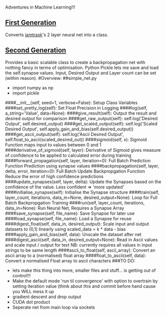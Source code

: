 Adventures in Machine Learning!!!
## [First Generation](https://github.com/jamesrobertcarthew/machine-learning-experiments/tree/first-generation)
Converts [iamtrask](http://iamtrask.github.io/)'s 2 layer neural net into a class.
## [Second Generation](https://github.com/jamesrobertcarthew/machine-learning-experiments/tree/second-generation)
Provides a basic scalable class to create a backpropagation net with nothing fancy in terms of optimisation. Python Pickle lets me save and load the self.synapse values. Input, Desired Output and Layer count can be set (within reason).
#Overview:
##simple_net.py
* import numpy as np
* import pickle

####\_\_init\_\_(self, seed=1, verbose=False):
Setup Class Variables
####set\_pretty\_log(self):
Set Float Precision in Logging
####log(self, a\_string='Value', data=None):
####give\_result(self):
Output the result and desired output for comparison
####get\_raw\_output(self):
self.log('Desired Output', self.desired\_output)
####get\_scaled\_output(self):
self.log('Scaled Desired Output', self.apply\_gain\_and\_bias(self.desired\_output))
####get\_ascii\_output(self):
self.log('Ascii Desired Output', self.float\_to\_ascii(scaled\_desired\_out))
####sigmoid(self, x):
Sigmoid Function maps input to values between 0 and 1
####derivative\_of\_sigmoid(self, layer):
Derivative of Sigmoid gives measure of confidence to be applied to calculated error during training
####forward\_propagation(self, layer, iteration=0):
Full Batch Prediction Function
Prediction using synapse values
####backpropagation(self, layer, delta, error, iteration=0):
Full Batch Update Backpropgation Function
Reduce the error of high confidence predictions
####update\_synapses(self, layer, delta):
Update the Synapses based on the confidence of the value. Less confident => 'more updated'
####initialise\_synapse(self):
Initialise the Synapse structure
####train(self, layer\_count, iterations, data\_in=None, desired\_output=None):
Loop for Full Batch Backpropgation Training
####run(self, layer\_count, iterations, data\_in=None):
Run Neural Net, Requires a Synapse Array
####save\_synapse(self, file\_name):
Save Synapse for later use
####load\_synapse(self, file\_name):
Load a Synapse for reuse
####digest\_float(self, data\_in, desired\_output):
Scale input and output datasets to (0,1) linearly using scaled\_data = k * data - bias
####apply\_gain\_and\_bias(self, data):
Unscale the dataset after net
####digest\_ascii(self, data\_in, desired\_output=None):
Read in Ascii values and scale input / output for text
NB: currently requires all values in input strings to be same length
####ascii\_to\_float(self, ascii\_array):
Convert an ascii array to a (normalised) float array
####float\_to\_ascii(self, data):
Convert a normalised Float array to ascii characters
###TO DO:
* lets make this thing into more, smaller files and stuff... is getting out of control!!!
* Make the default mode 'run til convergence' with option to overtrain by setting iteration value (think about this and commit before hand cause you WILL mess it up
* gradient descent and drop output
* CUDA dot product
* Seperate net from main loop via sockets

